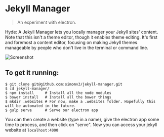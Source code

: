 # Jekyll Manager

> An experiment with electron.

Hyde: A Jekyll Manager lets you locally manager your Jekyll sites' content.
Note that this isn't a theme editor, though it enables theme editing.
It's first and foremost a content editor, focusing on making Jekyll themes manageable by people who don't live in the terminal or command line.

![Screenshot](http://i.imgur.com/lAfxLkJ.png)

## To get it running:

```
$ git clone git@github.com:simonv3/jekyll-manager.git
$ cd jekyll-manager/
$ npm install     # Install all the node modules
$ bower install   # Install all the bower things
$ mkdir .websites # For now, make a .websites folder. Hopefully this will be automated in the future.
$ gulp serve      # Serve our electron app
```

You can then create a website (type in a name), give the electron app some time to process, and then click on "serve". Now you can access your jekyll website at `localhost:4000`


